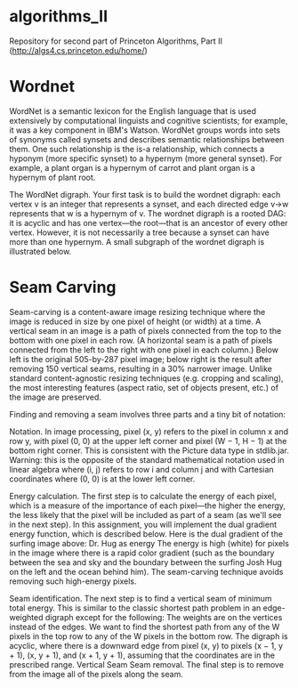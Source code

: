 algorithms_II
=============

Repository for second part of Princeton Algorithms, Part II (http://algs4.cs.princeton.edu/home/)

Wordnet
=======================
WordNet is a semantic lexicon for the English language that is used extensively by computational linguists and cognitive scientists; for example, it was a key component in IBM's Watson. WordNet groups words into sets of synonyms called synsets and describes semantic relationships between them. One such relationship is the is-a relationship, which connects a hyponym (more specific synset) to a hypernym (more general synset). For example, a plant organ is a hypernym of carrot and plant organ is a hypernym of plant root.

The WordNet digraph. Your first task is to build the wordnet digraph: each vertex v is an integer that represents a synset, and each directed edge v→w represents that w is a hypernym of v. The wordnet digraph is a rooted DAG: it is acyclic and has one vertex—the root—that is an ancestor of every other vertex. However, it is not necessarily a tree because a synset can have more than one hypernym. A small subgraph of the wordnet digraph is illustrated below.

Seam Carving
=====================================
Seam-carving is a content-aware image resizing technique where the image is reduced in size by one pixel of height (or width) at a time. A vertical seam in an image is a path of pixels connected from the top to the bottom with one pixel in each row. (A horizontal seam is a path of pixels connected from the left to the right with one pixel in each column.) Below left is the original 505-by-287 pixel image; below right is the result after removing 150 vertical seams, resulting in a 30% narrower image. Unlike standard content-agnostic resizing techniques (e.g. cropping and scaling), the most interesting features (aspect ratio, set of objects present, etc.) of the image are preserved.

Finding and removing a seam involves three parts and a tiny bit of notation:

Notation. In image processing, pixel (x, y) refers to the pixel in column x and row y, with pixel (0, 0) at the upper left corner and pixel (W − 1, H − 1) at the bottom right corner. This is consistent with the Picture data type in stdlib.jar. Warning: this is the opposite of the standard mathematical notation used in linear algebra where (i, j) refers to row i and column j and with Cartesian coordinates where (0, 0) is at the lower left corner.

Energy calculation. The first step is to calculate the energy of each pixel, which is a measure of the importance of each pixel—the higher the energy, the less likely that the pixel will be included as part of a seam (as we'll see in the next step). In this assignment, you will implement the dual gradient energy function, which is described below. Here is the dual gradient of the surfing image above:
Dr. Hug as energy
The energy is high (white) for pixels in the image where there is a rapid color gradient (such as the boundary between the sea and sky and the boundary between the surfing Josh Hug on the left and the ocean behind him). The seam-carving technique avoids removing such high-energy pixels.

Seam identification. The next step is to find a vertical seam of minimum total energy. This is similar to the classic shortest path problem in an edge-weighted digraph except for the following:
The weights are on the vertices instead of the edges.
We want to find the shortest path from any of the W pixels in the top row to any of the W pixels in the bottom row.
The digraph is acyclic, where there is a downward edge from pixel (x, y) to pixels (x − 1, y + 1), (x, y + 1), and (x + 1, y + 1), assuming that the coordinates are in the prescribed range.
Vertical Seam
Seam removal. The final step is to remove from the image all of the pixels along the seam.
